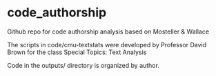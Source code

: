 # code_authorship
Github repo for code authorship analysis based on Mosteller &amp; Wallace

The scripts in code/cmu-textstats were developed by Professor David Brown for the class Special Topics: Text Analysis

Code in the outputs/ directory is organized by author. 